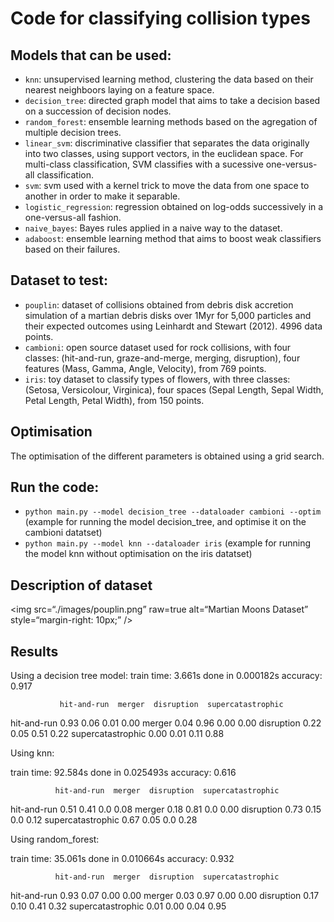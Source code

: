 # Code for classifying collision types

## Models that can be used: 
- `knn`: unsupervised learning method, clustering the data based on their nearest neighboors laying on a feature space. 
- `decision_tree`: directed graph model that aims to take a decision based on a succession of decision nodes. 
- `random_forest`: ensemble learning methods based on the agregation of multiple decision trees.
- `linear_svm`: discriminative classifier that separates the data originally into two classes, using support vectors, in the euclidean space. For multi-class classification, SVM classifies with a sucessive one-versus-all classification.
- `svm`: svm used with a kernel trick to move the data from one space to another in order to make it separable. 
- `logistic_regression`: regression obtained on log-odds successively in a one-versus-all fashion. 
- `naive_bayes`: Bayes rules applied in a naive way to the dataset.
- `adaboost`: ensemble learning method that aims to boost weak classifiers based on their failures. 

## Dataset to test: 
- `pouplin`: dataset of collisions obtained from debris disk accretion simulation of a martian debris disks over 1Myr for 5,000 particles and their expected outcomes using Leinhardt and Stewart (2012). 4996 data points.
- `cambioni`: open source dataset used for rock collisions, with four classes: (hit-and-run, graze-and-merge, merging, disruption), four features (Mass, Gamma, Angle, Velocity), from 769 points.
- `iris`: toy dataset to classify types of flowers, with three classes: (Setosa, Versicolour, Virginica), four spaces (Sepal Length, Sepal Width, Petal Length, Petal Width), from 150 points.

## Optimisation
The optimisation of the different parameters is obtained using a grid search. 

## Run the code: 
- `python main.py --model decision_tree --dataloader cambioni --optim` (example for running the model decision_tree, and optimise it on the cambioni datatset)
- `python main.py --model knn --dataloader iris` (example for running the model knn without optimisation on the iris datatset)

## Description of dataset

<img
src=“./images/pouplin.png”
raw=true
alt=“Martian Moons Dataset”
style=“margin-right: 10px;”
/>

## Results 

Using a decision tree model: 
train time: 3.661s
done in 0.000182s
accuracy:   0.917

               hit-and-run  merger  disruption  supercatastrophic
hit-and-run                    0.93    0.06        0.01               0.00
merger                           0.04    0.96        0.00               0.00
disruption                      0.22    0.05        0.51               0.22
supercatastrophic         0.00    0.01        0.11               0.88


Using knn:

train time: 92.584s
done in 0.025493s
accuracy:   0.616

              hit-and-run  merger  disruption  supercatastrophic
hit-and-run                 0.51    0.41         0.0               0.08
merger                        0.18    0.81         0.0               0.00
disruption                   0.73    0.15         0.0               0.12
supercatastrophic      0.67    0.05         0.0               0.28


Using random_forest:

train time: 35.061s
done in 0.010664s
accuracy:   0.932

              hit-and-run  merger  disruption  supercatastrophic
hit-and-run               0.93    0.07        0.00               0.00
merger                      0.03    0.97        0.00               0.00
disruption                  0.17    0.10        0.41               0.32
supercatastrophic     0.01    0.00        0.04               0.95




